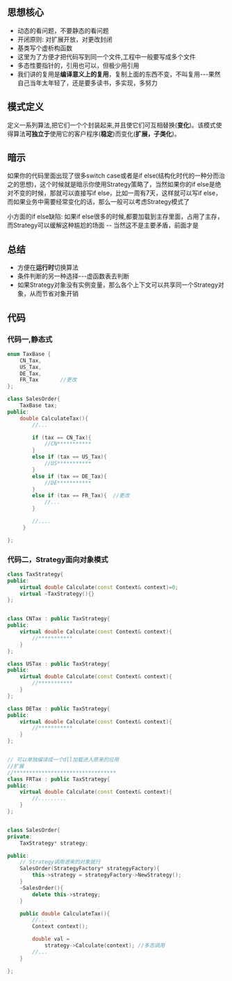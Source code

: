 ## 思想核心
- 动态的看问题，不要静态的看问题
- 开闭原则: 对扩展开放，对更改封闭
- 基类写个虚析构函数
- 这里为了方便才把代码写到同一个文件,工程中一般要写成多个文件
- 多态性要指针的，引用也可以，但极少用引用
- 我们讲的复用是**编译意义上的复用**，复制上面的东西不变，不叫复用---果然自己当年太年轻了，还是要多读书，多实现，多努力

## 模式定义
定义一系列算法,把它们一个个封装起来,并且使它们可互相替换(**变化**)。该模式使得算法**可独立于**使用它的客户程序(**稳定**)而变化(**扩展，子类化**)。

## 暗示
如果你的代码里面出现了很多switch case或者是if else(结构化时代的一种分而治之的思想)，这个时候就是暗示你使用Strategy策略了，当然如果你的if else是绝对不变的时候，那就可以直接写if else，比如一周有7天，这样就可以写if else，而如果业务中需要经常变化的话，那么一般可以考虑Strategy模式了

小方面的if else缺陷: 如果if else很多的时候,都要加载到主存里面，占用了主存，而Strategy可以缓解这种尴尬的场面 -- 当然这不是主要矛盾，前面才是

## 总结
- 方便在**运行时**切换算法
- 条件判断的另一种选择---虚函数表去判断
- 如果Strategy对象没有实例变量，那么各个上下文可以共享同一个Strategy对象，从而节省对象开销

## 代码
### 代码一,静态式
```cpp
enum TaxBase {
	CN_Tax,
	US_Tax,
	DE_Tax,
	FR_Tax       //更改
};

class SalesOrder{
    TaxBase tax;
public:
    double CalculateTax(){
        //...

        if (tax == CN_Tax){
            //CN***********
        }
        else if (tax == US_Tax){
            //US***********
        }
        else if (tax == DE_Tax){
            //DE***********
        }
		else if (tax == FR_Tax){  //更改
			//...
		}

        //....
     }

};
```


### 代码二，Strategy面向对象模式
```cpp
class TaxStrategy{
public:
    virtual double Calculate(const Context& context)=0;
    virtual ~TaxStrategy(){}
};


class CNTax : public TaxStrategy{
public:
    virtual double Calculate(const Context& context){
        //***********
    }
};

class USTax : public TaxStrategy{
public:
    virtual double Calculate(const Context& context){
        //***********
    }
};

class DETax : public TaxStrategy{
public:
    virtual double Calculate(const Context& context){
        //***********
    }
};


// 可以单独编译成一个dll加载进入原来的应用
//扩展
//*********************************
class FRTax : public TaxStrategy{
public:
	virtual double Calculate(const Context& context){
		//.........
	}
};


class SalesOrder{
private:
    TaxStrategy* strategy;

public:
    // Strategy调用进来的对象就行
    SalesOrder(StrategyFactory* strategyFactory){
        this->strategy = strategyFactory->NewStrategy();
    }
    ~SalesOrder(){
        delete this->strategy;
    }

    public double CalculateTax(){
        //...
        Context context();

        double val =
            strategy->Calculate(context); //多态调用
        //...
    }

};
```